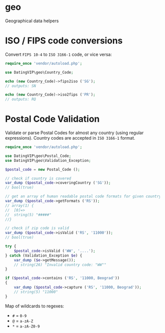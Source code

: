 geo
===

Geographical data helpers

ISO / FIPS code conversions
===========================

Convert `FIPS 10-4` to `ISO 3166-1` code, or vice versa:

```php
require_once 'vendor/autoload.php';

use DatingVIP\geo\Country_Code;

echo (new Country_Code)->fips2iso ('SG');
// outputs: SN

echo (new Country_Code)->iso2fips ('PR');
// outputs: RQ
```

Postal Code Validation
======================

Validate or parse Postal Codes for almost any country (using regular expressions).
Country codes are accepted in `ISO 3166-1` format.

```php
require_once 'vendor/autoload.php';

use DatingVIP\geo\Postal_Code;
use DatingVIP\geo\Validation_Exception;

$postal_code = new Postal_Code ();

// check if country is covered
var_dump ($postal_code->coveringCountry ('SG'));
// bool(true)

// get an array of human readable postal code formats for given country
var_dump ($postal_code->getFormats ('RS'));
// array(1) {
//  [0]=>
//  string(5) "#####"
//}

// check if zip code is valid
var_dump ($postal_code->isValid ('RS', '11000'));
// bool(true)

try {
	$postal_code->isValid ('WW', '....');
} catch (Validation_Exception $e) {
	var_dump ($e->getMessage());
	// string(26) "Invalid country code: "WW""
}

if ($postal_code->contains ('RS', '11000, Beograd'))
{
	var_dump ($postal_code->capture ('RS', '11000, Beograd'));
	// string(5) "11000"
}
```

Map of wildcards to regexes:
+ `#` = `0-9`
+ `@` = `a-zA-Z`
+ `*` = `a-zA-Z0-9`
